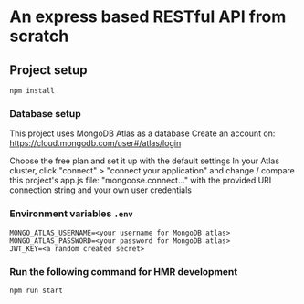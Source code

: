 # An express based RESTful API from scratch

## Project setup
```
npm install
```

### Database setup
This project uses MongoDB Atlas as a database
Create an account on: https://cloud.mongodb.com/user#/atlas/login

Choose the free plan and set it up with the default settings
In your Atlas cluster, click "connect" > "connect your application" and change / compare this project's app.js file: 
"mongoose.connect..." with the provided URI connection string and your own user credentials

### Environment variables `.env`
```
MONGO_ATLAS_USERNAME=<your username for MongoDB atlas>
MONGO_ATLAS_PASSWORD=<your password for MongoDB atlas>
JWT_KEY=<a random created secret>
```

### Run the following command for HMR development
```
npm run start
```